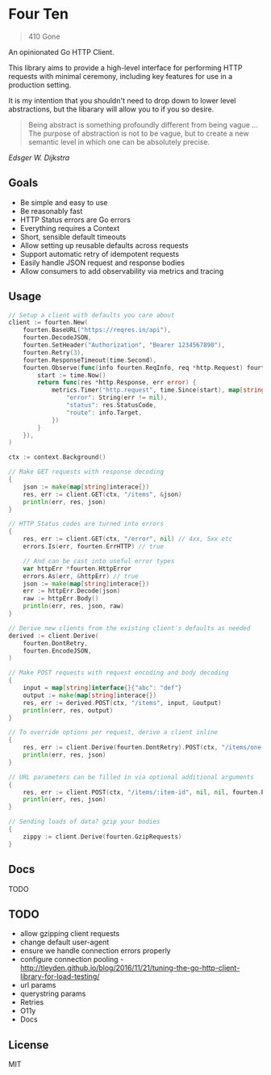 # Four Ten

> 410 Gone

An opinionated Go HTTP Client.

This library aims to provide a high-level interface for performing HTTP requests with minimal ceremony,
including key features for use in a production setting.

It is my intention that you shouldn't need to drop down to lower level abstractions,
but the libarary will allow you to if you so desire. 

> Being abstract is something profoundly different from being vague …
> The purpose of abstraction is not to be vague,
> but to create a new semantic level in which one can be absolutely precise. 

*Edsger W. Dijkstra*

## Goals

- Be simple and easy to use
- Be reasonably fast
- HTTP Status errors are Go errors
- Everything requires a Context
- Short, sensible default timeouts
- Allow setting up reusable defaults across requests
- Support automatic retry of idempotent requests
- Easily handle JSON request and response bodies
- Allow consumers to add observability via metrics and tracing

## Usage

```go
// Setup a client with defaults you care about
client := fourten.New(
    fourten.BaseURL("https://reqres.in/api"),
    fourten.DecodeJSON,
    fourten.SetHeader("Authorization", "Bearer 1234567890"),
    fourten.Retry(3),
    fourten.ResponseTimeout(time.Second),
    fourten.Observe(func(info fourten.ReqInfo, req *http.Request) fourten.ResponseObserver {
        start := time.Now()
        return func(res *http.Response, err error) {
            metrics.Timer("http.request", time.Since(start), map[string]string{
                "error": String(err != nil),
                "status": res.StatusCode,
                "route": info.Target,
            })
        }
    }),
)

ctx := context.Background()

// Make GET requests with response decoding
{
    json := make(map[string]interace{})
    res, err := client.GET(ctx, "/items", &json)
    println(err, res, json)
}

// HTTP Status codes are turned into errors
{
    res, err := client.GET(ctx, "/error", nil) // 4xx, 5xx etc
    errors.Is(err, fourten.ErrHTTP) // true

    // And can be cast into useful error types
    var httpErr *fourten.HttpError
    errors.As(err, &httpErr) // true
    json := make(map[string]interace{})
    err := httpErr.Decode(json)
    raw := httpErr.Body()
    println(err, res, json, raw)
}

// Derive new clients from the existing client's defaults as needed
derived := client.Derive(
    fourten.DontRetry,
    fourten.EncodeJSON,
)

// Make POST requests with request encoding and body decoding
{
    input = map[string]interface{}{"abc": "def"}
    output := make(map[string]interace{})
    res, err := derived.POST(ctx, "/items", input, &output)
    println(err, res, output)
}

// To override options per request, derive a client inline
{
    res, err := client.Derive(fourten.DontRetry).POST(ctx, "/items/one-shot", nil, nil)
    println(err, res, json)
}

// URL parameters can be filled in via optional additional arguments
{
    res, err := client.POST(ctx, "/items/:item-id", nil, nil, fourten.Param("item-id", "123456"))
    println(err, res, json)
}

// Sending loads of data? gzip your bodies
{
	zippy := client.Derive(fourten.GzipRequests)
}
```

## Docs

TODO

## TODO

* allow gzipping client requests
* change default user-agent
* ensure we handle connection errors properly
* configure connection pooling - http://tleyden.github.io/blog/2016/11/21/tuning-the-go-http-client-library-for-load-testing/
* url params
* querystring params
* Retries
* O11y
* Docs

## License

MIT
